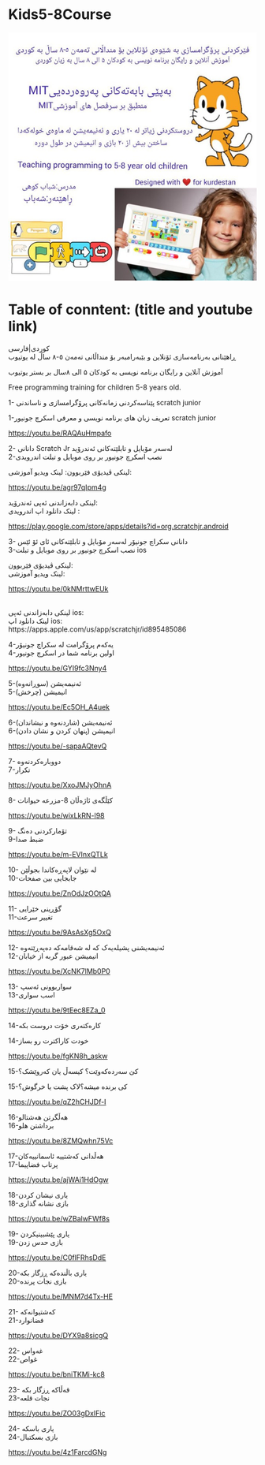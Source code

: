 # Kids5-8Course

![Screenshot](photo_5967668234306043104_c.jpg)
# Table of conntent: (title and youtube link)</br>

کوردی|فارسی 
<br/>
ڕاهێنانی بەرنامەسازی ئۆنلاین و بێبەرامبەر بۆ منداڵانی تەمەن ٥-٨ ساڵ لە یوتیوب

آموزش آنلاین و رایگان برنامه نویسی به کودکان ۵ الی ۸سال بر بستر یوتیوب


Free programming training for children 5-8 years old.

1- پێناسەکردنی زمانەکانی پرۆگرامسازی و ناساندنی scratch junior 
<br/>

1-تعریف زبان های برنامه نویسی و معرفی اسکرچ جونیور scratch junior 



https://youtu.be/RAQAuHmpafo

2- دانانی Scratch Jr لەسەر مۆبایل و تابلێتەکانی ئەندرۆید
<br/>
2-نصب اسکرچ جونیور بر روی موبایل و تبلت اندرویدی

لینکی ڤیدیۆی فێربوون:
لینک ویدیو آموزشی: 

https://youtu.be/agr97qIpm4g 

لینکی دابەزاندنی ئەپی ئەندرۆید:
<br/>
لینک دانلود اپ اندرویدی : 

https://play.google.com/store/apps/details?id=org.scratchjr.android 

3- دانانی سکراچ جونیۆر لەسەر مۆبایل و تابلێتەکانی ئای ئۆ ئێس
<br/>
3-نصب اسکرچ جونیور بر روی موبایل و تبلت ios 
<br/>

لینکی ڤیدیۆی فێربوون: 
<br/>
لینک ویدیو آموزشی: 
<br/>

https://youtu.be/0kNMrttwEUk 

<br/>
لینکی دابەزاندنی ئەپی ios: 
<br/>
لینک دانلود اپ ios:  
 <br/> 
https://apps.apple.com/us/app/scratchjr/id895485086 
<br/>

4-یەکەم پرۆگرامت لە  سکراچ جونیۆر
<br/>
4-اولین برنامه شما در اسکرچ جونیور 
 

https://youtu.be/GYI9fc3Nny4 



5-ئەنیمەیشن (سوڕانەوە)
<br/>
5-انیمیشن (چرخش)
 

https://youtu.be/Ec5OH_A4uek

6-ئەنیمەیشن (شاردنەوە و نیشاندان)
<br/>
6-انیمیشن (پنهان کردن و نشان دادن)
 

https://youtu.be/-sapaAQtevQ

7- دووبارەکردنەوە
<br/>
7-تکرار
 

https://youtu.be/XxoJMJyOhnA

8- کێڵگەی ئاژەڵان
8-مزرعه حیوانات

 

https://youtu.be/wixLkRN-l98

9- تۆمارکردنی دەنگ
<br/>
9-ضبط صدا


https://youtu.be/m-EVInxQTLk

10- لە نێوان لاپەڕەکاندا بجوڵێن
<br/>
10-جابجایی بین صفحات




https://youtu.be/ZnOdJzOOtQA

11- گۆڕینی خێرایی
<br/>
11-تغییر سرعت




https://youtu.be/9AsAsXg5OxQ 

12- ئەنیمەیشنی پشیلەیەک کە لە شەقامەکە دەپەڕێتەوە
<br/>
12-انیمیشن عبور گربه از خیابان

 


https://youtu.be/XcNK7lMb0P0



13- سواربوونی ئەسپ
<br/>
13-اسب سواری




https://youtu.be/9tEec8EZa_0

14-کارەکتەری خۆت دروست بکە
<br/>

14-خودت کاراکترت رو بساز

 

https://youtu.be/fgKN8h_askw


15-کێ سەردەکەوێت؟ کیسەڵ یان کەروێشک؟
<br/>

15-کی برنده میشه؟لاک پشت یا خرگوش؟

  


https://youtu.be/qZ2hCHJDf-I

16-هەڵگرتن هەشتالو 
<br/>
16-برداشتن هلو 
 

https://youtu.be/8ZMQwhn75Vc 


17-هەڵدانی کەشتییە ئاسمانییەکان
<br/>
17-پرتاب فضاپیما
  

https://youtu.be/ajWAi1HdOgw 

18-یاری نیشان کردن
<br/>
18-بازی نشانه گذاری

  

https://youtu.be/wZBalwFWf8s

19- یاری پێشبینیکردن
<br/>
19-بازی حدس زدن

  

https://youtu.be/C0flFRhsDdE

20-یاری باڵندەکە ڕزگار بکە
<br/>
20-بازی نجات پرنده

 

https://youtu.be/MNM7d4Tx-HE

21- کەشتیوانەکە
<br/>
21-فضانوارد

  

https://youtu.be/DYX9a8sicgQ

22- غەواس 
<br/>
22-غواص 
 
  
 
https://youtu.be/bniTKMi-kc8 


23- قەڵاکە ڕزگار بکە 
<br/>
23-نجات قلعه 
 
   
 
https://youtu.be/ZO03gDxIFic 
 

24- یاری باسکە 
<br/>
24-بازی بسکتبال  
      
  
https://youtu.be/4z1FarcdGNg 
  

